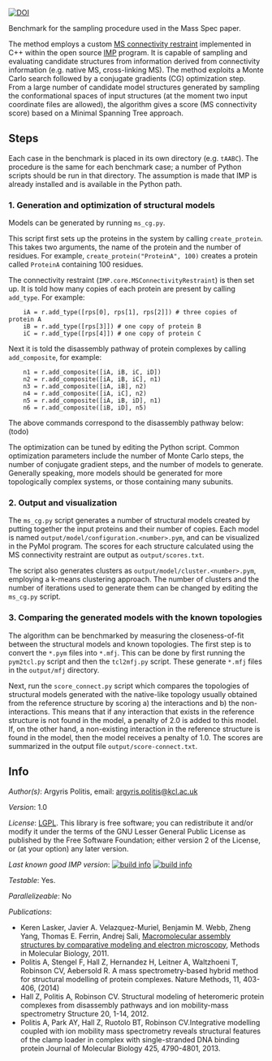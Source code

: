 [![DOI](https://zenodo.org/badge/doi/10.5281/zenodo.46595.svg)](http://dx.doi.org/10.5281/zenodo.46595)

Benchmark for the sampling procedure used in the Mass Spec paper.

The method employs a custom [MS connectivity restraint](http://integrativemodeling.org/2.5.0/doc/ref/classIMP_1_1core_1_1MSConnectivityRestraint.html) implemented in C++ within the open source [IMP](http://integrativemodeling.org/) program. It is capable of sampling and evaluating candidate structures from information derived from connectivity information (e.g. native MS, cross-linking MS). The method exploits a Monte Carlo search followed by a conjugate gradients (CG) optimization step. From a large number of candidate model structures generated by sampling the conformational spaces of input structures (at the moment two input coordinate files are allowed), the algorithm gives a score (MS connectivity score) based on a Minimal Spanning Tree approach.

## Steps

Each case in the benchmark is placed in its own directory (e.g. `tAABC`). The procedure is the same for each benchmark case; a number of Python scripts should be run in that directory. The assumption is made that IMP is already installed and is available in the Python path.

### 1. Generation and optimization of structural models

Models can be generated by running `ms_cg.py`.

This script first sets up the proteins in the system by calling `create_protein`. This takes two arguments, the name of the protein and the number of residues. For example, `create_protein("ProteinA", 100)` creates a protein called `ProteinA` containing 100 residues.

The connectivity restraint (`IMP.core.MSConnectivityRestraint`) is then set up. It is told how many copies of each protein are present by calling `add_type`. For example:

        iA = r.add_type([rps[0], rps[1], rps[2]]) # three copies of protein A
        iB = r.add_type([rps[3]]) # one copy of protein B
        iC = r.add_type([rps[4]]) # one copy of protein C

Next it is told the disassembly pathway of protein complexes by calling `add_composite`, for example:

        n1 = r.add_composite([iA, iB, iC, iD])
        n2 = r.add_composite([iA, iB, iC], n1)
        n3 = r.add_composite([iA, iB], n2)
        n4 = r.add_composite([iA, iC], n2)
        n5 = r.add_composite([iA, iB, iD], n1)
        n6 = r.add_composite([iB, iD], n5)

The above commands correspond to the disassembly pathway below:
(todo)

The optimization can be tuned by editing the Python script. Common optimization parameters include the number of Monte Carlo steps, the number of conjugate gradient steps, and the number of models to generate. Generally speaking, more models should be generated for more topologically complex systems, or those containing many subunits.

### 2. Output and visualization

The `ms_cg.py` script generates a number of structural models created by putting together the input proteins and their number of copies. Each model is named `output/model/configuration.<number>.pym`, and can be visualized in the PyMol program. The scores for each structure calculated using the MS connectivity restraint are output as `output/scores.txt`.

The script also generates clusters as `output/model/cluster.<number>.pym`, employing a k-means clustering approach. The number of clusters and the number of iterations used to generate them can be changed by editing the `ms_cg.py` script.

### 3. Comparing the generated models with the known topologies

The algorithm can be benchmarked by measuring the closeness-of-fit between the structural models and known topologies. The first step is to convert the `*.pym` files into `*.mfj`. This can be done by first running the `pym2tcl.py` script and then the `tcl2mfj.py` script. These generate `*.mfj` files in the `output/mfj` directory.

Next, run the `score_connect.py` script which compares the topologies of structural models generated with the native-like topology usually obtained from the reference structure by scoring a) the interactions and b) the non-interactions. This means that if any interaction that exists in the reference structure is not found in the model, a penalty of 2.0 is added to this model. If, on the other hand, a non-existing interaction in the reference structure is found in the model, then the model receives a penalty of 1.0. The scores are summarized in the output file `output/score-connect.txt`.


## Info

_Author(s)_: Argyris Politis, email: argyris.politis@kcl.ac.uk

_Version_: 1.0

_License_: [LGPL](http://www.gnu.org/licenses/old-licenses/lgpl-2.1.html).
This library is free software; you can redistribute it and/or
modify it under the terms of the GNU Lesser General Public
License as published by the Free Software Foundation; either
version 2 of the License, or (at your option) any later version.

_Last known good IMP version_: [![build info](https://salilab.org/imp/systems/?sysstat=4&branch=master)](http://salilab.org/imp/systems/) [![build info](https://salilab.org/imp/systems/?sysstat=4&branch=develop)](http://salilab.org/imp/systems/)

_Testable_: Yes.

_Parallelizeable_: No

_Publications_:
 - Keren Lasker, Javier A. Velazquez-Muriel, Benjamin M. Webb, Zheng Yang, Thomas E. Ferrin, Andrej Sali, [Macromolecular assembly structures by comparative modeling and electron microscopy](http://salilab.org/pdf/Lasker_MethodsMolBiol_2011.pdf), Methods in Molecular Biology, 2011.
 - Politis A, Stengel F, Hall Z, Hernandez H, Leitner A, Waltzhoeni T, Robinson CV, Aebersold R. A mass spectrometry-based hybrid method for structural modelling of protein complexes. Nature Methods, 11, 403-406, (2014) 
 - Hall Z, Politis A, Robinson CV. Structural modeling of heteromeric protein complexes from disassembly pathways and ion mobility-mass spectrometry Structure 20, 1-14, 2012.
 - Politis A, Park AY, Hall Z, Ruotolo BT, Robinson CV.Integrative modelling coupled with ion mobility mass spectrometry reveals structural features of the clamp loader in complex with single-stranded DNA binding protein Journal of Molecular Biology 425, 4790-4801, 2013.
